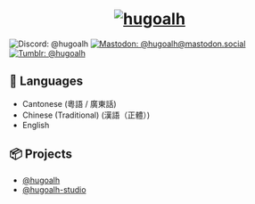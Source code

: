 <h1 align="center">
  <a href="https://github.com/hugoalh">
    <img alt="hugoalh" src="https://i.imgur.com/d7CW6xWl.png" title="hugoalh" />
  </a>
</h1>

<picture>
  <source media="(prefers-color-scheme: dark)" srcset="https://img.shields.io/badge/Discord-@hugoalh-1f1f1f?labelColor=5865F2&logo=discord&logoColor=ffffff&style=flat-square">
  <source media="(prefers-color-scheme: light)" srcset="https://img.shields.io/badge/Discord-@hugoalh-dfdfdf?labelColor=5865F2&logo=discord&logoColor=ffffff&style=flat-square">
  <img alt="Discord: @hugoalh" src="https://img.shields.io/badge/Discord-@hugoalh-dfdfdf?labelColor=5865F2&logo=discord&logoColor=ffffff&style=flat-square" title="Discord: @hugoalh">
</picture>
<a href="https://mastodon.social/@hugoalh"><picture>
  <source media="(prefers-color-scheme: dark)" srcset="https://img.shields.io/badge/Mastodon-@hugoalh@mastodon.social-1f1f1f?labelColor=6364FF&logo=mastodon&logoColor=ffffff&style=flat-square">
  <source media="(prefers-color-scheme: light)" srcset="https://img.shields.io/badge/Mastodon-@hugoalh@mastodon.social-dfdfdf?labelColor=6364FF&logo=mastodon&logoColor=ffffff&style=flat-square">
  <img alt="Mastodon: @hugoalh@mastodon.social" src="https://img.shields.io/badge/Mastodon-@hugoalh@mastodon.social-dfdfdf?labelColor=6364FF&logo=mastodon&logoColor=ffffff&style=flat-square" title="Mastodon: @hugoalh@mastodon.social">
</picture></a>
<a href="https://hugoalh.tumblr.com"><picture>
  <source media="(prefers-color-scheme: dark)" srcset="https://img.shields.io/badge/Tumblr-@hugoalh-1f1f1f?labelColor=36465D&logo=tumblr&logoColor=ffffff&style=flat-square">
  <source media="(prefers-color-scheme: light)" srcset="https://img.shields.io/badge/Tumblr-@hugoalh-dfdfdf?labelColor=36465D&logo=tumblr&logoColor=ffffff&style=flat-square">
  <img alt="Tumblr: @hugoalh" src="https://img.shields.io/badge/Tumblr-@hugoalh-dfdfdf?labelColor=36465D&logo=tumblr&logoColor=ffffff&style=flat-square" title="Tumblr: @hugoalh">
</picture></a>

## 💬 Languages

- Cantonese (粵語 / 廣東話)
- Chinese (Traditional) (漢語（正體）)
- English

## 📦 Projects

- [@hugoalh](https://github.com/hugoalh?tab=repositories)
- [@hugoalh-studio](https://github.com/orgs/hugoalh-studio/repositories)
